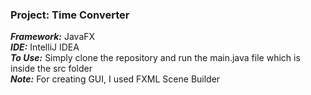 <h3>Project: Time Converter </h3>
<i><b>Framework:</i></b> JavaFX  <br>
<i><b>IDE:</i></b> IntelliJ IDEA  <br>
<i><b>To Use:</i></b>
Simply clone the repository and run the main.java file which is inside the src folder <br>
<i><b>Note:</i></b> For creating GUI, I used FXML Scene Builder

